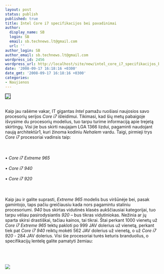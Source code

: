 ```yaml
---
layout: post
status: publish
published: true
title: Intel Core i7 specifikacijos bei pavadinimai
author:
  display_name: SB
  login: SB
  email: sb.technews.lt@gmail.com
  url: ''
author_login: SB
author_email: sb.technews.lt@gmail.com
wordpress_id: 2456
wordpress_url: http://localhost/site/new/intel_core_i7_specifikacijos_bei_pavadinimai/
date: '2008-09-17 16:18:16 +0300'
date_gmt: '2008-09-17 16:18:16 +0300'
categories:
- Naujienos
---
```

<div class="imgright"><img src="http://tbn0.google.com/images?q=tbn:Vp3-ZYb30ED_TM:http://www.trustedreviews.com/images/article/inline/7986-intelnehalemslide.jpg" border="1"></div>
<p><br>Kaip jau rašėme vakar, IT gigantas <i>Intel</i> pamažu ruošiasi naujosios savo procesorių serijos <i>Core i7</i> išleidimui. Tikimasi, kad šių metų pabaigoje išvysime du procesorių modelius, tuo tarpu turime informaciją apie trejetą skirtingų. Visi jie bus skirti naujajam LGA 1366 lizdui, pagaminti naudojant naują architektūr1, kuri žinoma kodiniu <i>Nehalem</i> vardu. Taigi, pirmieji trys <i>Core i7</i> procesoriai vadinsis taip:<br />
<br><br />
<br>• <i>Core i7 Extreme 965</i><br />
<br>• <i>Core i7 940</i><br />
<br>• <i>Core i7 920</i><br />
<br><br />
<br>Kaip jau ir galite suprasti, <i>Extreme 965</i> modelis bus viršūnėje bei, pasak gamintojo, taps pačiu greičiausiu kada nors pagamintu staliniu procesoriumi. <i>940</i> bus skirtas vidutinės klasės aukščiausiai kategorijai, tuo tarpu vėliau pasirodysiantis <i>920</i> – bus tikras vidutiniokas. Nežinia ar jų sparta skirsi drastiškai, tačiau kainos, tai tikrai. Štai perkant 1000 vienetų už <i>Core i7 Extreme 965</i> tektų pakloti po 999 JAV dolerius už vienetą, perkant tiek pat <i>Core i7 940</i> reiktų mokėti 562 JAV dolerius už vienetą, o už <i>Core i7 920</i> - 284 JAV dolerius. Visi šie procesoriai turės keturis branduolius, o specifikacijų lentelę galite pamatyti žemiau:<br />
<br><br />
<br><br><img src="http://www.technews.lt/upl/Failai/47a.jpg"><br><br />
<br><br />
<br><br />
<br></p>
